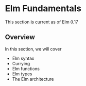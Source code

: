 # Elm Fundamentals

This section is current as of Elm 0.17

## Overview

In this section, we will cover
* Elm syntax
* Currying
* Elm functions
* Elm types
* The Elm architecture